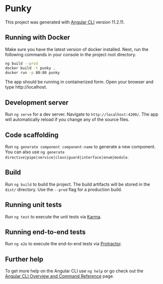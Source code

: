 # Punky

This project was generated with [Angular CLI](https://github.com/angular/angular-cli) version 11.2.11.

## Running with Docker

Make sure you have the latest version of docker installed. Next, run the following commands in your console in the project root directory.

```bash
ng build --prod
docker build -t punky .
docker run -p 80:80 punky
```

The app should be running in containerized form. Open your browser and type http://localhost.

## Development server

Run `ng serve` for a dev server. Navigate to `http://localhost:4200/`. The app will automatically reload if you change any of the source files.

## Code scaffolding

Run `ng generate component component-name` to generate a new component. You can also use `ng generate directive|pipe|service|class|guard|interface|enum|module`.

## Build

Run `ng build` to build the project. The build artifacts will be stored in the `dist/` directory. Use the `--prod` flag for a production build.

## Running unit tests

Run `ng test` to execute the unit tests via [Karma](https://karma-runner.github.io).

## Running end-to-end tests

Run `ng e2e` to execute the end-to-end tests via [Protractor](http://www.protractortest.org/).

## Further help

To get more help on the Angular CLI use `ng help` or go check out the [Angular CLI Overview and Command Reference](https://angular.io/cli) page.
